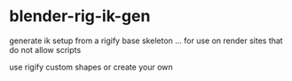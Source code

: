 # blender-rig-ik-gen
generate ik setup from a rigify base skeleton ... for use on render sites that do not allow scripts

use rigify custom shapes or create your own
